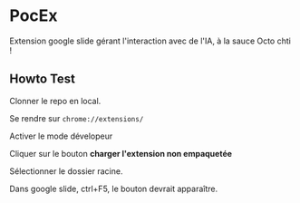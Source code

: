 # PocEx
Extension google slide gérant l'interaction avec de l'IA, à la sauce Octo chti !

## Howto Test
Clonner le repo en local.

Se rendre sur ```chrome://extensions/```

Activer le mode dévelopeur

Cliquer sur le bouton **charger l'extension non empaquetée**

Sélectionner le dossier racine.

Dans google slide, ctrl+F5, le bouton devrait apparaître.